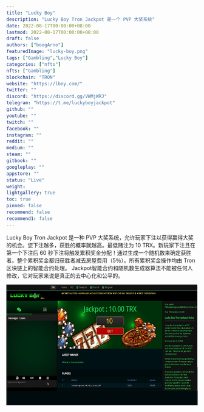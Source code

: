 ```yaml
---
title: "Lucky Boy"
description: "Lucky Boy Tron Jackpot 是一个 PVP 大奖系统"
date: 2022-08-17T00:00:00+08:00
lastmod: 2022-08-17T00:00:00+08:00
draft: false
authors: ["boogArno"]
featuredImage: "lucky-boy.png"
tags: ["Gambling","Lucky Boy"]
categories: ["nfts"]
nfts: ["Gambling"]
blockchain: "TRON"
website: "https://lboy.com/"
twitter: ""
discord: "https://discord.gg/VWMjWRJ"
telegram: "https://t.me/luckyboyjackpot"
github: ""
youtube: ""
twitch: ""
facebook: ""
instagram: ""
reddit: ""
medium: ""
steam: ""
gitbook: ""
googleplay: ""
appstore: ""
status: "Live"
weight: 
lightgallery: true
toc: true
pinned: false
recommend: false
recommend1: false
---
```

Lucky Boy Tron Jackpot 是一种 PVP 大奖系统，允许玩家下注以获得赢得大奖的机会。您下注越多，获胜的概率就越高。最低赌注为 10 TRX。新玩家下注且在第一个下注后 60 秒下注将触发累积奖金分配！通过生成一个随机数来确定获胜者。整个累积奖金都归获胜者减去房屋费用（5％）。所有累积奖金操作均由 Tron 区块链上的智能合约处理。 Jackpot智能合约和随机数生成器算法不能被任何人修改，它对玩家来说是真正的去中心化和公平的。

![luckyboy-dapp-gambling-tron-image1_02af009600abf1e8dbfeb6d9931e1970](luckyboy-dapp-gambling-tron-image1_02af009600abf1e8dbfeb6d9931e1970.png)